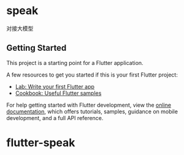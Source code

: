 <!--
 * @Author: panghu tompanghu@gmail.com
 * @Date: 2024-04-29 11:04:59
 * @LastEditors: panghu tompanghu@gmail.com
 * @LastEditTime: 2024-04-29 11:08:46
 * @FilePath: /speak/README.md
 * @Description: 这是默认设置,请设置`customMade`, 打开koroFileHeader查看配置 进行设置: https://github.com/OBKoro1/koro1FileHeader/wiki/%E9%85%8D%E7%BD%AE
-->
# speak

对接大模型

## Getting Started

This project is a starting point for a Flutter application.

A few resources to get you started if this is your first Flutter project:

- [Lab: Write your first Flutter app](https://docs.flutter.dev/get-started/codelab)
- [Cookbook: Useful Flutter samples](https://docs.flutter.dev/cookbook)

For help getting started with Flutter development, view the
[online documentation](https://docs.flutter.dev/), which offers tutorials,
samples, guidance on mobile development, and a full API reference.
# flutter-speak
